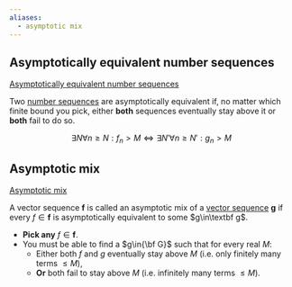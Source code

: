 ```yaml
---
aliases:
  - asymptotic mix
---
```


## Asymptotically equivalent number sequences
[Asymptotically equivalent number sequences](MSO+U.pdf#page=2&selection=286,0,291,12&color=red)

Two [number sequences](Sequences.md#Number%20Sequence) are asymptotically equivalent if, no matter which finite bound you pick, either __both__ sequences eventually stay above it or __both__ fail to do so.

$$\exists N\forall n\ge N:f_n​>M\iff \exists N′ \forall n\ge N′:g_n​>M$$

## Asymptotic mix
[Asymptotic mix](MSO+U.pdf#page=2&selection=297,2,325,1&color=red)

A vector sequence $\textbf{f}$ is called an asymptotic mix of a [vector sequence](Sequences.md) $\textbf{g}$ if every $f\in \textbf{f}$ is asymptotically equivalent to some $g\in\textbf g$.

- **Pick any** $f\in\textbf{f}$.
- You must be able to find a $g\in{\bf G}$ such that for every real $M$:
    - Either both $f$ and $g$ eventually stay above $M$ (i.e. only finitely many terms $\le M$),
    - **Or** both fail to stay above $M$ (i.e. infinitely many terms $\le M$).
